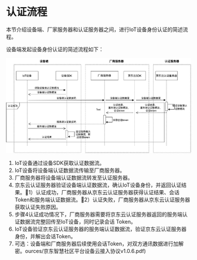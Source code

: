 # 认证流程

本节介绍设备端、厂家服务器和认证服务器之间，进行IoT设备身份认证的简述流程。  

设备端发起设备身份认证的简述流程如下：

![认证流程](../../../../image/IoT/IoT-Device-Identity/Authentication-Process.png)  

1. IoT设备通过设备SDK获取认证数据流。
2. IoT设备将设备端认证数据流传输至厂商服务器。
3. 厂商服务器将设备端认证数据流转发至认证服务器。
4. 京东云认证服务器验证设备端认证数据流，确认IoT设备身份，并返回认证结果。1）认证成功，厂商服务器从京东云认证服务器获得认证结果、会话Token和服务端认证数据流。2）认证失败，厂商服务器从京东云认证服务器获取认证失败原因。
5. 步骤4认证成功情况下，厂商服务器需要将京东云认证服务器返回的服务端认证数据流完整回传至IoT设备，同时记录会话 Token。 
6. IoT设备验证京东云认证服务器的服务端认证数据流，验证京东云认证服务器身份，并解出会话Token。
7. 可选：设备端和厂商服务器后续使用会话Token，对双方通讯数据进行加解密。ources/京东智慧社区平台设备云接入协议v1.0.6.pdf)